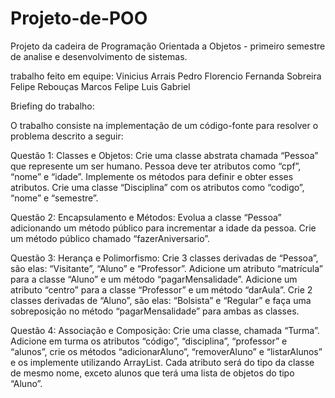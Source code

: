 # Projeto-de-POO
Projeto da cadeira de Programação Orientada a Objetos - primeiro semestre de analise e desenvolvimento de sistemas.

trabalho feito em equipe: 
Vinicius Arrais 
Pedro Florencio
Fernanda Sobreira
Felipe Rebouças
Marcos Felipe
Luis Gabriel

Briefing do trabalho:

O trabalho consiste na implementação de um código-fonte para resolver o problema
descrito a seguir:

Questão 1: Classes e Objetos: Crie uma classe abstrata chamada “Pessoa” que
represente um ser humano. Pessoa deve ter atributos como “cpf”, “nome” e “idade”.
Implemente os métodos para definir e obter esses atributos. Crie uma classe
“Disciplina” com os atributos como “codigo”, “nome” e “semestre”.

Questão 2: Encapsulamento e Métodos: Evolua a classe “Pessoa”
adicionando um método público para incrementar a idade da pessoa. Crie um método
público chamado “fazerAniversario”.

Questão 3: Herança e Polimorfismo: Crie 3 classes derivadas de “Pessoa”, são elas:
“Visitante”, “Aluno” e “Professor”. Adicione um atributo “matrícula” para a classe
“Aluno” e um método “pagarMensalidade”. Adicione um atributo “centro” para a
classe “Professor” e um método “darAula”. Crie 2 classes derivadas de “Aluno”, são
elas: “Bolsista” e “Regular” e faça uma sobreposição no método “pagarMensalidade”
para ambas as classes.

Questão 4: Associação e Composição: Crie uma classe, chamada “Turma”. Adicione
em turma os atributos “código”, “disciplina”, “professor” e “alunos”, crie os métodos
“adicionarAluno”, “removerAluno” e “listarAlunos” e os implemente utilizando
ArrayList. Cada atributo será do tipo da classe de mesmo nome, exceto alunos que
terá uma lista de objetos do tipo “Aluno”.
